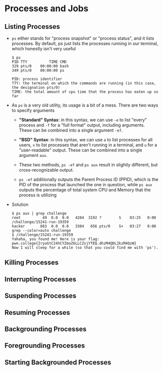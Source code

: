 # Processes and Jobs

## Listing Processes

- `ps` either stands for "process snapshot" or "process status", and it lists processes. By default, ps just lists the processes running in our terminal, which honestly isn't very useful
    
    ```shell
    $ ps
    PID TTY          TIME CMD
    329 pts/0    00:00:00 bash
    349 pts/0    00:00:00 ps

    PID: process identifier
    TTY: the terminal on which the commands are running (in this case, the designation pts/0)
    TIME: the total amount of cpu time that the process has eaten up so far
    ```

- As `ps` is a very old utility, its usage is a bit of a mess. There are two ways to specify arguments
    - **"Standard" Syntax**: in this syntax, we can use `-e` to list "every" process and `-f` for a "full format" output, including arguments. These can be combined into a single argument `-ef`.

    - **"BSD" Syntax**: in this syntax, we can use `a` to list processes for all users, `x` to list processes that aren't running in a terminal, and `u` for a "user-readable" output. These can be combined into a single argument `aux`.

    - These two methods, `ps -ef` and `ps aux` result in slightly different, but cross-recognizable output.

    - `ps -ef` additionally outputs the Parent Process ID (PPID), which is the PID of the process that launched the one in question, while `ps aux` outputs the percentage of total system CPU and Memory that the process is utilizing

- Solution

    ```shell
    $ ps aux | grep challenge
    root          49  0.0  0.0   4204  3192 ?        S    03:25   0:00 /challenge/15241-run-19359
    hacker       883  0.0  0.0   3304   656 pts/0    S+   03:27   0:00 grep --color=auto challenge
    $ /challenge/15241-run-19359
    Yahaha, you found me! Here is your flag:
    pwn.college{IryoGtC24hCYZmoZ6LLCZsjYTEQ.dhzM4QDL2kzM4QzW}
    Now I will sleep for a while (so that you could find me with 'ps').
    ```

## Killing Processes

## Interrupting Processes

## Suspending Processes

## Resuming Processes

## Backgrounding Processes

## Foregrounding Processes

## Starting Backgrounded Processes